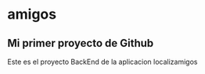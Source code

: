 # amigos
## Mi primer proyecto de Github
Este es el proyecto BackEnd de la aplicacion localizamigos

